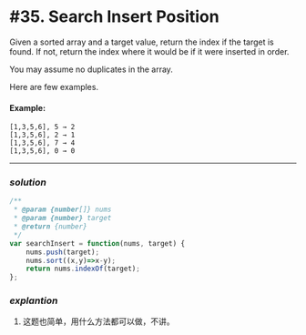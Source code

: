 # #35. Search Insert Position
Given a sorted array and a target value, return the index if the target is found. If not, return the index where it would be if it were inserted in order.

You may assume no duplicates in the array.

Here are few examples.  
#### Example:
```
[1,3,5,6], 5 → 2
[1,3,5,6], 2 → 1
[1,3,5,6], 7 → 4
[1,3,5,6], 0 → 0
```


<hr>  

### _*solution*_
```javascript
/**
 * @param {number[]} nums
 * @param {number} target
 * @return {number}
 */
var searchInsert = function(nums, target) {
    nums.push(target);
    nums.sort((x,y)=>x-y);
    return nums.indexOf(target);
};
```

### _*explantion*_
1. 这题也简单，用什么方法都可以做，不讲。
